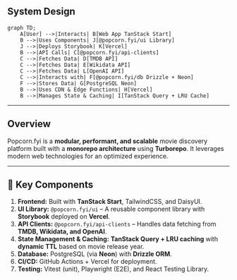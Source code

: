 ## **System Design**

```mermaid
graph TD;
    A[User] -->|Interacts| B[Web App TanStack Start]
    B -->|Uses Components| J[@popcorn.fyi/ui Library]
    J -->|Deploys Storybook| K[Vercel]
    B -->|API Calls| C[@popcorn.fyi/api-clients]
    C -->|Fetches Data| D[TMDB API]
    C -->|Fetches Data| E[Wikidata API]
    C -->|Fetches Data| L[OpenAI API]
    C -->|Interacts with| F[@popcorn.fyi/db Drizzle + Neon]
    F -->|Stores Data| G[PostgreSQL Neon]
    B -->|Uses CDN & Edge Functions| H[Vercel]
    B -->|Manages State & Caching| I[TanStack Query + LRU Cache]
```

---

## **Overview**

Popcorn.fyi is a **modular, performant, and scalable** movie discovery platform built with a **monorepo architecture** using **Turborepo**. It leverages modern web technologies for an optimized experience.

---

## **🔹 Key Components**

1. **Frontend:** Built with **TanStack Start**, TailwindCSS, and DaisyUI.
2. **UI Library:** `@popcorn.fyi/ui` – A reusable component library with **Storybook** deployed on **Vercel**.
3. **API Clients:** `@popcorn.fyi/api-clients` – Handles data fetching from **TMDB, Wikidata, and OpenAI**.
4. **State Management & Caching:** **TanStack Query + LRU caching** with **dynamic TTL** based on movie release year.
5. **Database:** PostgreSQL (via **Neon**) with **Drizzle ORM**.
6. **CI/CD:** GitHub Actions + Vercel for deployment.
7. **Testing:** Vitest (unit), Playwright (E2E), and React Testing Library.
